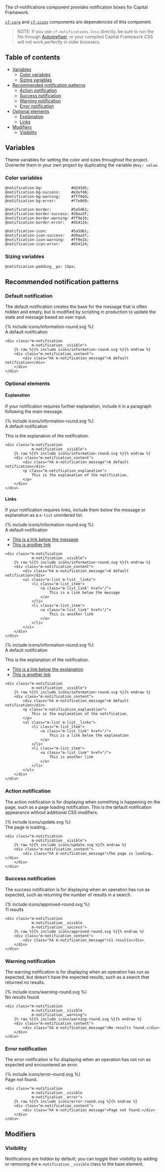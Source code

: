 The cf-notifications component provides notification boxes
for Capital Framework.

[`cf-core`](../cf-core) and
[`cf-icons`](../cf-icons) components are dependencies of this component.

> NOTE: If you use `cf-notifications.less` directly,
  be sure to run the file through
  [Autoprefixer](https://github.com/postcss/autoprefixer),
  or your compiled Capital Framework CSS will
  not work perfectly in older browsers.


## Table of contents

- [Variables](#variables)
    - [Color variables](#color-variables)
    - [Sizing variables](#sizing-variables)
- [Recommended notification patterns](#recommended-notification-patterns)
    - [Action notification](#action-notification)
    - [Success notification](#success-notification)
    - [Warning notification](#warning-notification)
    - [Error notification](#error-notification)
- [Optional elements](#optional-elements)
    - [Explanation](#explanation)
    - [Links](#links)
- [Modifiers](#modifiers)
    - [Visibility](#visibility)


## Variables

Theme variables for setting the color and sizes throughout the project.
Overwrite them in your own project by duplicating the variable `@key: value`.

### Color variables

```
@notification-bg:             #d2d3d5;
@notification-bg-success:     #e2efd8;
@notification-bg-warning:     #fff0dd;
@notification-bg-error:       #f7e0d9;

@notification-border:         #5a5d61;
@notification-border-success: #20aa3f;
@notification-border-warning: #ff9e1b;
@notification-border-error:   #d14124;

@notification-icon:           #5a5d61;
@notification-icon-success:   #20aa3f;
@notification-icon-warning:   #ff9e1b;
@notification-icon-error:     #d14124;
```

### Sizing variables

```
@notification-padding__px: 15px;
```

## Recommended notification patterns

### Default notification

The default notification creates the base for the message that is often hidden
and empty, but is modified by scripting in production to update the state and
message based on user input.

<div class="m-notification
            m-notification__visible">
    {% include icons/information-round.svg %}
    <div class="m-notification_content">
        <div class="h4 m-notification_message">A default notification</div>
    </div>
</div>

```
<div class="m-notification
            m-notification__visible">
    {% raw %}{% include icons/information-round.svg %}{% endraw %}
    <div class="m-notification_content">
        <div class="h4 m-notification_message">A default notification</div>
    </div>
</div>
```

### Optional elements

#### Explanation

If your notification requires further explanation, include it in a paragraph
following the main message.

<div class="m-notification
            m-notification__visible">
    {% include icons/information-round.svg %}
    <div class="m-notification_content">
        <div class="h4 m-notification_message">A default notification</div>
        <p class="m-notification_explanation">
            This is the explanation of the notification.
        </p>
    </div>
</div>

```
<div class="m-notification
            m-notification__visible">
    {% raw %}{% include icons/information-round.svg %}{% endraw %}
    <div class="m-notification_content">
        <div class="h4 m-notification_message">A default notification</div>
        <p class="m-notification_explanation">
            This is the explanation of the notification.
        </p>
    </div>
</div>
```

#### Links

If your notification requires links,
include them below the message or explanation as a `m-list` unordered list.

<div class="m-notification
            m-notification__visible">
    {% include icons/information-round.svg %}
    <div class="m-notification_content">
        <div class="h4 m-notification_message">A default notification</div>
        <ul class="m-list m-list__links">
            <li class="m-list_item">
                <a class="m-list_link" href="/">
                    This is a link below the message
                </a>
            </li>
            <li class="m-list_item">
                <a class="m-list_link" href="/">
                    This is another link
                </a>
            </li>
         </ul>
    </div>
</div>

```
<div class="m-notification
            m-notification__visible">
    {% raw %}{% include icons/information-round.svg %}{% endraw %}
    <div class="m-notification_content">
        <div class="h4 m-notification_message">A default notification</div>
        <ul class="m-list m-list__links">
            <li class="m-list_item">
                <a class="m-list_link" href="/">
                    This is a link below the message
                </a>
            </li>
            <li class="m-list_item">
                <a class="m-list_link" href="/">
                    This is another link
                </a>
            </li>
        </ul>
    </div>
</div>
```

<div class="m-notification
            m-notification__visible">
    {% include icons/information-round.svg %}
    <div class="m-notification_content">
        <div class="h4 m-notification_message">A default notification</div>
        <p class="m-notification_explanation">
            This is the explanation of the notification.
        </p>
        <ul class="m-list m-list__links">
            <li class="m-list_item">
                <a class="m-list_link" href="/">
                    This is a link below the explanation
                </a>
            </li>
            <li class="m-list_item">
                <a class="m-list_link" href="/">
                    This is another link
                </a>
            </li>
         </ul>
    </div>
</div>

```
<div class="m-notification
            m-notification__visible">
    {% raw %}{% include icons/information-round.svg %}{% endraw %}
    <div class="m-notification_content">
        <div class="h4 m-notification_message">A default notification</div>
        <p class="m-notification_explanation">
            This is the explanation of the notification.
        </p>
        <ul class="m-list m-list__links">
            <li class="m-list_item">
                <a class="m-list_link" href="/">
                    This is a link below the explanation
                </a>
            </li>
            <li class="m-list_item">
                <a class="m-list_link" href="/">
                    This is another link
                </a>
            </li>
        </ul>
    </div>
</div>
```

### Action notification

The action notification is for displaying when something
is happening on the page,
such as a page loading notification.
This is the default notification appearance without additional CSS modifiers.

<div class="m-notification
            m-notification__visible">
    {% include icons/update.svg %}
    <div class="m-notification_content">
        <div class="h4 m-notification_message">The page is loading…</div>
    </div>
</div>

```
<div class="m-notification
            m-notification__visible">
    {% raw %}{% include icons/update.svg %}{% endraw %}
    <div class="m-notification_content">
        <div class="h4 m-notification_message">The page is loading…</div>
    </div>
</div>
```

### Success notification

The success notification is for displaying when an operation has run as
expected, such as returning the number of results in a search.

<div class="m-notification
            m-notification__visible
            m-notification__success">
    {% include icons/approved-round.svg %}
    <div class="m-notification_content">
        <div class="h4 m-notification_message">11 results</div>
    </div>
</div>

```
<div class="m-notification
            m-notification__visible
            m-notification__success">
    {% raw %}{% include icons/approved-round.svg %}{% endraw %}
    <div class="m-notification_content">
        <div class="h4 m-notification_message">11 results</div>
    </div>
</div>
```

### Warning notification

The warning notification is for displaying when an operation has run as
expected, but doesn't have the expected results,
such as a search that returned no results.

<div class="m-notification
            m-notification__visible
            m-notification__warning">
    {% include icons/warning-round.svg %}
    <div class="m-notification_content">
        <div class="h4 m-notification_message">No results found.</div>
    </div>
</div>

```
<div class="m-notification
            m-notification__visible
            m-notification__warning">
    {% raw %}{% include icons/warning-round.svg %}{% endraw %}
    <div class="m-notification_content">
        <div class="h4 m-notification_message">No results found.</div>
    </div>
</div>
```

### Error notification

The error notification is for displaying when an operation has not run as
expected and encountered an error.

<div class="m-notification
            m-notification__visible
            m-notification__error">
    {% include icons/error-round.svg %}
    <div class="m-notification_content">
        <div class="h4 m-notification_message">Page not found.</div>
    </div>
</div>

```
<div class="m-notification
            m-notification__visible
            m-notification__error">
    {% raw %}{% include icons/error-round.svg %}{% endraw %}
    <div class="m-notification_content">
        <div class="h4 m-notification_message">Page not found.</div>
    </div>
</div>
```

## Modifiers

### Visibility

Notifications are hidden by default; you can toggle their visibility by adding
or removing the `m-notification__visible` class to the base element.

